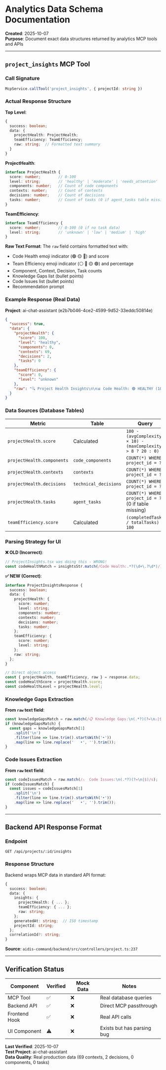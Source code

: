 # Analytics Data Schema Documentation

**Created**: 2025-10-07  
**Purpose**: Document exact data structures returned by analytics MCP tools and APIs

---

## `project_insights` MCP Tool

### Call Signature
```typescript
McpService.callTool('project_insights', { projectId: string })
```

### Actual Response Structure

**Top Level**:
```typescript
{
  success: boolean;
  data: {
    projectHealth: ProjectHealth;
    teamEfficiency: TeamEfficiency;
    raw: string;  // Formatted text summary
  }
}
```

**ProjectHealth**:
```typescript
interface ProjectHealth {
  score: number;        // 0-100
  level: string;        // 'healthy' | 'moderate' | 'needs_attention'
  components: number;   // Count of code components
  contexts: number;     // Count of contexts
  decisions: number;    // Count of decisions
  tasks: number;        // Count of tasks (0 if agent_tasks table missing)
}
```

**TeamEfficiency**:
```typescript
interface TeamEfficiency {
  score: number;        // 0-100 (0 if no task data)
  level: string;        // 'unknown' | 'low' | 'medium' | 'high'
}
```

**Raw Text Format**:
The `raw` field contains formatted text with:
- Code Health emoji indicator (🟢 🟡 🔴) and score
- Team Efficiency emoji indicator (⚪ 🔴 🟡 🟢) and percentage
- Component, Context, Decision, Task counts
- Knowledge Gaps list (bullet points)
- Code Issues list (bullet points)
- Recommendation prompt

### Example Response (Real Data)

**Project**: ai-chat-assistant (e2b7b046-4ce2-4599-9d52-33eddc50814e)

```json
{
  "success": true,
  "data": {
    "projectHealth": {
      "score": 100,
      "level": "healthy",
      "components": 0,
      "contexts": 69,
      "decisions": 2,
      "tasks": 0
    },
    "teamEfficiency": {
      "score": 0,
      "level": "unknown"
    },
    "raw": "🔍 Project Health Insights\n\n📊 Code Health: 🟢 HEALTHY (100/100)\n🤝 Team Efficiency: ⚪ NO DATA (0%)\n📦 Components: 0\n📝 Contexts: 69\n🎯 Decisions: 2\n📋 Tasks: 0\n📋 Knowledge Gaps:\n   • Limited error context - consider documenting more troubleshooting scenarios\n   • Few decisions documented - record more architectural choices\n⚠️  Code Issues:\n   • No code analyzed yet\n\n💡 Get specific recommendations with: get_recommendations"
  }
}
```

### Data Sources (Database Tables)

| Metric | Table | Query |
|--------|-------|-------|
| `projectHealth.score` | Calculated | `100 - (avgComplexity × 10) - (maxComplexity > 8 ? 20 : 0)` |
| `projectHealth.components` | `code_components` | `COUNT(*) WHERE project_id = ?` |
| `projectHealth.contexts` | `contexts` | `COUNT(*) WHERE project_id = ?` |
| `projectHealth.decisions` | `technical_decisions` | `COUNT(*) WHERE project_id = ?` |
| `projectHealth.tasks` | `agent_tasks` | `COUNT(*) WHERE project_id = ?` (0 if table missing) |
| `teamEfficiency.score` | Calculated | `(completedTasks / totalTasks) × 100` |

### Parsing Strategy for UI

**❌ OLD (Incorrect)**:
```typescript
// ProjectInsights.tsx was doing this - WRONG!
const codeHealthMatch = insightsStr.match(/Code Health:.*?(\d+\.?\d*)/);
```

**✅ NEW (Correct)**:
```typescript
interface ProjectInsightsResponse {
  success: boolean;
  data: {
    projectHealth: {
      score: number;
      level: string;
      components: number;
      contexts: number;
      decisions: number;
      tasks: number;
    };
    teamEfficiency: {
      score: number;
      level: string;
    };
    raw: string;
  };
}

// Direct object access
const { projectHealth, teamEfficiency, raw } = response.data;
const codeHealthScore = projectHealth.score;
const codeHealthLevel = projectHealth.level;
```

### Knowledge Gaps Extraction

**From `raw` text field**:
```typescript
const knowledgeGapsMatch = raw.match(/📋 Knowledge Gaps:\n(.*?)(?=\n⚠️|$)/s);
if (knowledgeGapsMatch) {
  const gaps = knowledgeGapsMatch[1]
    .split('\n')
    .filter(line => line.trim().startsWith('•'))
    .map(line => line.replace('   •', '').trim());
}
```

### Code Issues Extraction

**From `raw` text field**:
```typescript
const codeIssuesMatch = raw.match(/⚠️  Code Issues:\n(.*?)(?=\n|$)/s);
if (codeIssuesMatch) {
  const issues = codeIssuesMatch[1]
    .split('\n')
    .filter(line => line.trim().startsWith('•'))
    .map(line => line.replace('   •', '').trim());
}
```

---

## Backend API Response Format

### Endpoint
```
GET /api/projects/:id/insights
```

### Response Structure

Backend wraps MCP data in standard API format:

```typescript
{
  success: boolean;
  data: {
    insights: {
      projectHealth: { ... };
      teamEfficiency: { ... };
      raw: string;
    };
    generatedAt: string;  // ISO timestamp
    projectId: string;
  };
  correlationId?: string;
}
```

**Source**: `aidis-command/backend/src/controllers/project.ts:237`

---

## Verification Status

| Component | Verified | Mock Data | Notes |
|-----------|----------|-----------|-------|
| MCP Tool | ✅ | ❌ | Real database queries |
| Backend API | ✅ | ❌ | Direct MCP passthrough |
| Frontend Hook | ✅ | ❌ | Real API calls |
| UI Component | ⚠️ | ❌ | Exists but has parsing bug |

**Last Verified**: 2025-10-07  
**Test Project**: ai-chat-assistant  
**Data Quality**: Real production data (69 contexts, 2 decisions, 0 components, 0 tasks)
